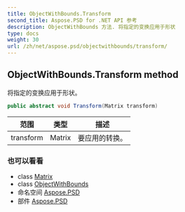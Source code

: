 ```yaml
---
title: ObjectWithBounds.Transform
second_title: Aspose.PSD for .NET API 参考
description: ObjectWithBounds 方法. 将指定的变换应用于形状
type: docs
weight: 30
url: /zh/net/aspose.psd/objectwithbounds/transform/
---
```

## ObjectWithBounds.Transform method

将指定的变换应用于形状。

```csharp
public abstract void Transform(Matrix transform)
```

| 范围 | 类型 | 描述 |
| --- | --- | --- |
| transform | Matrix | 要应用的转换。 |

### 也可以看看

* class [Matrix](../../matrix/)
* class [ObjectWithBounds](../)
* 命名空间 [Aspose.PSD](../../objectwithbounds/)
* 部件 [Aspose.PSD](../../../)


